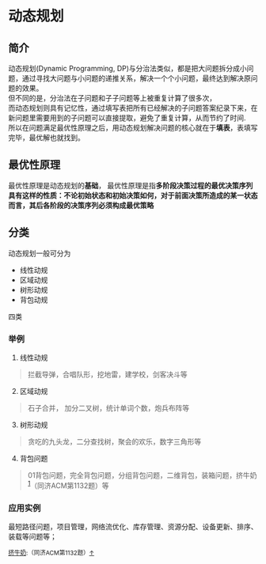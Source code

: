# 动态规划

## 简介

动态规划(Dynamic Programming, DP)与分治法类似，都是把大问题拆分成小问题，通过寻找大问题与小问题的递推关系，解决一个个小问题，最终达到解决原问题的效果。<br>
但不同的是，分治法在子问题和子子问题等上被重复计算了很多次，<br>
而动态规划则具有记忆性，通过填写表把所有已经解决的子问题答案纪录下来，在新问题里需要用到的子问题可以直接提取，避免了重复计算，从而节约了时间.<br>
所以在问题满足最优性原理之后，用动态规划解决问题的核心就在于**填表**，表填写完毕，最优解也就找到。

## 最优性原理

最优性原理是动态规划的**基础**，
最优性原理是指**多阶段决策过程的最优决策序列具有这样的性质：不论初始状态和初始决策如何，对于前面决策所造成的某一状态而言，其后各阶段的决策序列必须构成最优策略**

## 分类

动态规划一般可分为

* 线性动规
* 区域动规
* 树形动规
* 背包动规

四类

### 举例

1. 线性动规 

> 拦截导弹，合唱队形，挖地雷，建学校，剑客决斗等
2. 区域动规

> 石子合并， 加分二叉树，统计单词个数，炮兵布阵等
3. 树形动规

> 贪吃的九头龙，二分查找树，聚会的欢乐，数字三角形等
4. 背包问题

> 01背包问题，完全背包问题，分组背包问题，二维背包，装箱问题，挤牛奶<sup id="1"><a href="#5">1</a></sup>（同济ACM第1132题）等

### 应用实例

最短路径问题，项目管理，网络流优化、库存管理、资源分配、设备更新、排序、装载等问题等；

<span id="5" style="font-size:12px;"><a href="https://www.cnblogs.com/KingSann/articles/7307256.html">挤牛奶</a>:（同济ACM第1132题）<span><a href="#1">↑</a>